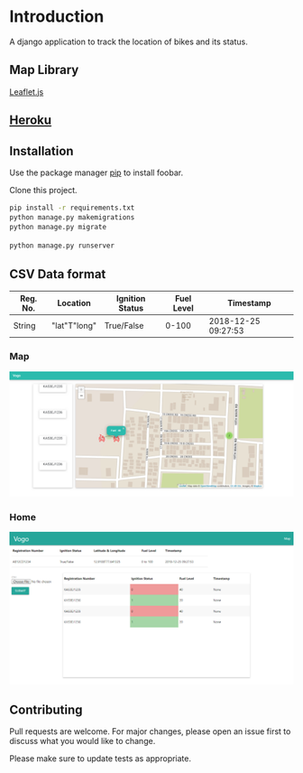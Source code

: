 # Introduction

A django application to track the location of bikes and its status. 

## Map Library
   [Leaflet.js](https://leafletjs.com/)

## [Heroku](https://vogotracker.herokuapp.com/home)
 
## Installation

Use the package manager [pip](https://pip.pypa.io/en/stable/) to install foobar.

Clone this project.
```bash
pip install -r requirements.txt
python manage.py makemigrations
python manage.py migrate

python manage.py runserver
```

## CSV Data format

Reg. No.  |Location          |Ignition Status|   Fuel Level | Timestamp|
------------- | ------------- |------------- | ------------- | ------------- |
String  | "lat"T"long" |    True/False           |   0-100 |2018-12-25 09:27:53


### Map
![alt tag](https://raw.githubusercontent.com/PrinceSharzeel/Bike-Tracker/master/map%20(1).png "Description goes here")

### Home
![alt tag](https://raw.githubusercontent.com/PrinceSharzeel/Bike-Tracker/master/home.png "Description goes here")

## Contributing
Pull requests are welcome. For major changes, please open an issue first to discuss what you would like to change.

Please make sure to update tests as appropriate.

